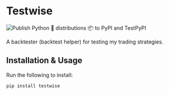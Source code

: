 # Testwise

![Publish Python 🐍 distributions 📦 to PyPI and TestPyPI](https://github.com/aticio/legitindicators/workflows/Publish%20Python%20%F0%9F%90%8D%20distributions%20%F0%9F%93%A6%20to%20PyPI%20and%20TestPyPI/badge.svg)

A backtester (backtest helper) for testing my trading strategies.

## Installation & Usage

Run the following to install:

```python
pip install testwise
```
